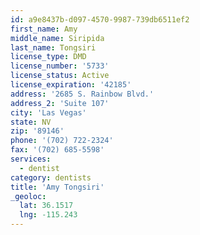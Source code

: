 ```yaml
---
id: a9e8437b-d097-4570-9987-739db6511ef2
first_name: Amy
middle_name: Siripida
last_name: Tongsiri
license_type: DMD
license_number: '5733'
license_status: Active
license_expiration: '42185'
address: '2685 S. Rainbow Blvd.'
address_2: 'Suite 107'
city: 'Las Vegas'
state: NV
zip: '89146'
phone: '(702) 722-2324'
fax: '(702) 685-5598'
services:
  - dentist
category: dentists
title: 'Amy Tongsiri'
_geoloc:
  lat: 36.1517
  lng: -115.243
---
```

